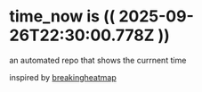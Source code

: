 # time_now is (( 2025-09-26T22:30:00.778Z ))

an automated repo that shows the currnent time

inspired by [breakingheatmap](https://github.com/breakingheatmap/breakingheatmap)